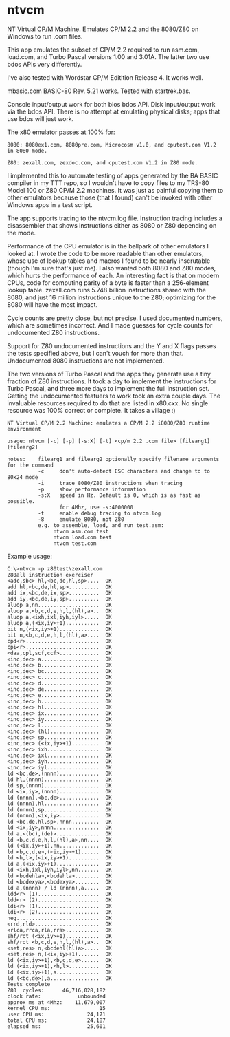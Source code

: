 # ntvcm
NT Virtual CP/M Machine. Emulates CP/M 2.2 and the 8080/Z80 on Windows to run .com files. 

This app emulates the subset of CP/M 2.2 required to run asm.com, load.com, and Turbo Pascal
versions 1.00 and 3.01A. The latter two use bdos APIs very differently.

I've also tested with Wordstar CP/M Editition Release 4. It works well.

mbasic.com BASIC-80 Rev. 5.21 works. Tested with startrek.bas.

Console input/output work for both bios bdos API. Disk input/output work via the bdos API.
There is no attempt at emulating physical disks; apps that use bdos will just work.

The x80 emulator passes at 100% for:
    
    8080: 8080ex1.com, 8080pre.com, Microcosm v1.0, and cputest.com V1.2 in 8080 mode.
    
    Z80: zexall.com, zexdoc.com, and cputest.com V1.2 in Z80 mode.
    
I implemented this to automate testing of apps generated by the BA BASIC compiler in my TTT repo,
so I wouldn't have to copy files to my TRS-80 Model 100 or Z80 CP/M 2.2 machines. It was just
as painful copying them to other emulators because those (that I found) can't be invoked with 
other Windows apps in a test script.

The app supports tracing to the ntvcm.log file. Instruction tracing includes a disassembler
that shows instructions either as 8080 or Z80 depending on the mode.

Performance of the CPU emulator is in the ballpark of other emulators I looked at. 
I wrote the code to be more readable than other emulators, whose use of lookup tables and macros
I found to be nearly inscrutable (though I'm sure that's just me). I also wanted both 8080 and Z80
modes, which hurts the performance of each. An interesting fact is that on modern CPUs, code for 
computing parity of a byte is faster than a 256-element lookup table. zexall.com runs 5.748 billion
instructions shared with the 8080, and just 16 million instructions unique to the Z80; optimizing
for the 8080 will have the most impact.

Cycle counts are pretty close, but not precise. I used documented numbers, which are sometimes
incorrect. And I made guesses for cycle counts for undocumented Z80 instructions.

Support for Z80 undocumented instructions and the Y and X flags passes the tests specified
above, but I can't vouch for more than that. Undocumented 8080 instructions are not implemented.

The two versions of Turbo Pascal and the apps they generate use a tiny fraction of Z80 instructions.
It took a day to implement the instructions for Turbo Pascal, and three more days to implement the 
full instruction set. Getting the undocumented featuers to work took an extra couple days. The 
invaluable resources required to do that are listed in x80.cxx. No single resource was 100% correct
or complete. It takes a village :)

    NT Virtual CP/M 2.2 Machine: emulates a CP/M 2.2 i8080/Z80 runtime environment

    usage: ntvcm [-c] [-p] [-s:X] [-t] <cp/m 2.2 .com file> [filearg1] [filearg2]

    notes:    filearg1 and filearg2 optionally specify filename arguments for the command
              -c     don't auto-detect ESC characters and change to to 80x24 mode
              -i     trace 8080/Z80 instructions when tracing
              -p     show performance information
              -s:X   speed in Hz. Default is 0, which is as fast as possible.
                     for 4Mhz, use -s:4000000
              -t     enable debug tracing to ntvcm.log
              -8     emulate 8080, not Z80
              e.g. to assemble, load, and run test.asm:
                   ntvcm asm.com test
                   ntvcm load.com test
                   ntvcm test.com

Example usage:

    C:\>ntvcm -p z80test\zexall.com
    Z80all instruction exerciser
    <adc,sbc> hl,<bc,de,hl,sp>....  OK
    add hl,<bc,de,hl,sp>..........  OK
    add ix,<bc,de,ix,sp>..........  OK
    add iy,<bc,de,iy,sp>..........  OK
    aluop a,nn....................  OK
    aluop a,<b,c,d,e,h,l,(hl),a>..  OK
    aluop a,<ixh,ixl,iyh,iyl>.....  OK
    aluop a,(<ix,iy>+1)...........  OK
    bit n,(<ix,iy>+1).............  OK
    bit n,<b,c,d,e,h,l,(hl),a>....  OK
    cpd<r>........................  OK
    cpi<r>........................  OK
    <daa,cpl,scf,ccf>.............  OK
    <inc,dec> a...................  OK
    <inc,dec> b...................  OK
    <inc,dec> bc..................  OK
    <inc,dec> c...................  OK
    <inc,dec> d...................  OK
    <inc,dec> de..................  OK
    <inc,dec> e...................  OK
    <inc,dec> h...................  OK
    <inc,dec> hl..................  OK
    <inc,dec> ix..................  OK
    <inc,dec> iy..................  OK
    <inc,dec> l...................  OK
    <inc,dec> (hl)................  OK
    <inc,dec> sp..................  OK
    <inc,dec> (<ix,iy>+1).........  OK
    <inc,dec> ixh.................  OK
    <inc,dec> ixl.................  OK
    <inc,dec> iyh.................  OK
    <inc,dec> iyl.................  OK
    ld <bc,de>,(nnnn).............  OK
    ld hl,(nnnn)..................  OK
    ld sp,(nnnn)..................  OK
    ld <ix,iy>,(nnnn).............  OK
    ld (nnnn),<bc,de>.............  OK
    ld (nnnn),hl..................  OK
    ld (nnnn),sp..................  OK
    ld (nnnn),<ix,iy>.............  OK
    ld <bc,de,hl,sp>,nnnn.........  OK
    ld <ix,iy>,nnnn...............  OK
    ld a,<(bc),(de)>..............  OK
    ld <b,c,d,e,h,l,(hl),a>,nn....  OK
    ld (<ix,iy>+1),nn.............  OK
    ld <b,c,d,e>,(<ix,iy>+1)......  OK
    ld <h,l>,(<ix,iy>+1)..........  OK
    ld a,(<ix,iy>+1)..............  OK
    ld <ixh,ixl,iyh,iyl>,nn.......  OK
    ld <bcdehla>,<bcdehla>........  OK
    ld <bcdexya>,<bcdexya>........  OK
    ld a,(nnnn) / ld (nnnn),a.....  OK
    ldd<r> (1)....................  OK
    ldd<r> (2)....................  OK
    ldi<r> (1)....................  OK
    ldi<r> (2)....................  OK
    neg...........................  OK
    <rrd,rld>.....................  OK
    <rlca,rrca,rla,rra>...........  OK
    shf/rot (<ix,iy>+1)...........  OK
    shf/rot <b,c,d,e,h,l,(hl),a>..  OK
    <set,res> n,<bcdehl(hl)a>.....  OK
    <set,res> n,(<ix,iy>+1).......  OK
    ld (<ix,iy>+1),<b,c,d,e>......  OK
    ld (<ix,iy>+1),<h,l>..........  OK
    ld (<ix,iy>+1),a..............  OK
    ld (<bc,de>),a................  OK
    Tests complete
    Z80  cycles:      46,716,028,182
    clock rate:            unbounded
    approx ms at 4Mhz:    11,679,007
    kernel CPU ms:                15
    user CPU ms:              24,171
    total CPU ms:             24,187
    elapsed ms:               25,601
    

